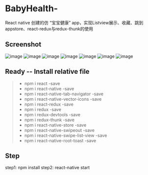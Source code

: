 # BabyHealth-
React native 创建的仿 “宝宝健康” app，实现Listview展示、收藏、跳到appstore、react-redux与redux-thunk的使用

## Screenshot
![image](https://github.com/liuhongjun719/BabyHealth-/blob/master/screenshots/1.png)
![image](https://github.com/liuhongjun719/BabyHealth-/blob/master/screenshots/2.png)
![image](https://github.com/liuhongjun719/BabyHealth-/blob/master/screenshots/3.png)
![image](https://github.com/liuhongjun719/BabyHealth-/blob/master/screenshots/4.png)
![image](https://github.com/liuhongjun719/BabyHealth-/blob/master/screenshots/5.png)
![image](https://github.com/liuhongjun719/BabyHealth-/blob/master/screenshots/6.png)
![image](https://github.com/liuhongjun719/BabyHealth-/blob/master/screenshots/7.png)


## Ready -- Install relative file
>* npm i react -save
>* npm i react-native -save
>* npm i react-native-tab-navigator -save
>* npm i react-native-vector-icons -save
>* npm i react-redux -save
>* npm i redux -save
>* npm i redux-devtools -save
>* npm i redux-thunk -save
>* npm i react-native-store -save
>* npm i react-native-swipeout -save
>* npm i react-native-swipe-list-view -save
>* npm i react-native-root-toast -save





## Step
step1:  npm install
step2:  react-native start
